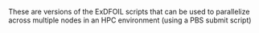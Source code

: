 These are versions of the ExDFOIL scripts that can be used to parallelize across multiple nodes in an HPC environment (using a PBS submit script)
